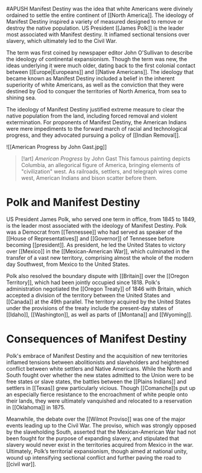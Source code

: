 #APUSH 
Manifest Destiny was the idea that white Americans were divinely ordained to settle the entire continent of [[North America]]. The ideology of Manifest Destiny inspired a variety of measured designed to remove or destroy the native population. US President [[James Polk]] is the leader most associated with Manifest destiny. It inflamed sectional tensions over slavery, which ultimately led to the Civil War.

The term was first coined by newspaper editor John O'Sullivan to describe the ideology of continental expansionism. Though the term was new, the ideas underlying it were much older, dating back to the first colonial contact between [[Europe|Europeans]] and [[Native Americans]]. The ideology that became known as Manifest Destiny included a belief in the inherent superiority of white Americans, as well as the conviction that they were destined by God to conquer the territories of North America, from sea to shining sea.

The ideology of Manifest Destiny justified extreme measure to clear the native population from the land, including forced removal and violent extermination. For proponents of Manifest Destiny, the American Indians were mere impediments to the forward march of racial and technological progress, and they advocated pursuing a policy of [[Indian Removal]].

![[American Progress by John Gast.jpg]]
> [!art] *American Progress* by John Gast
> This famous painting depicts Columbia, an allegorical figure of America, bringing elements of "civilization" west. As railroads, settlers, and telegraph wires come west, American Indians and bison scatter before them.
# Polk and Manifest Destiny
US President James Polk, who served one term in office, from 1845 to 1849, is the leader most associated with the ideology of Manifest Destiny. Polk was a Democrat from [[Tennessee]] who had served as speaker of the [[House of Representatives]] and [[Governor]] of Tennessee before becoming [[president]]. As president, he led the United States to victory over [[Mexico]] in the [[Mexican-American War]], which culminated in the transfer of a vast new territory, comprising almost the whole of the modern day Southwest, from Mexico to the United States.

Polk also resolved the boundary dispute with [[Britain]] over the [[Oregon Territory]], which had been jointly occupied since 1818. Polk's administration negotiated the [[Oregon Treaty]] of 1846 with Britain, which accepted a division of the territory between the United States and [[Canada]] at the 49th parallel. The territory acquired by the United States under the provisions of the treaty include the present-day states of [[Idaho]], [[Washington]], as well as parts of [[Montana]] and [[Wyoming]].
# Consequences of Manifest Destiny
Polk's embrace of Manifest Destiny and the acquisition of new territories inflamed tensions between abolitionists and slaveholders and heightened conflict between white settlers and Native Americans. While the North and South fought over whether the new states admitted to the Union were to be free states or slave states, the battles between the [[Plains Indians]] and settlers in [[Texas]] grew particularly vicious. Though [[Comanche]]s put up an especially fierce resistance to the encroachment of white people onto their lands, they were ultimately vanquished and relocated to a reservation in [[Oklahoma]] in 1875.

Meanwhile, the debate over the [[Wilmot Proviso]] was one of the major events leading up to the Civil War. The proviso, which was strongly opposed by the slaveholding South, asserted that the Mexican-American War had not been fought for the purpose of expanding slavery, and stipulated that slavery would never exist in the territories acquired from Mexico in the war. Ultimately, Polk’s territorial expansionism, though aimed at national unity, wound up intensifying sectional conflict and further paving the road to [[civil war]].